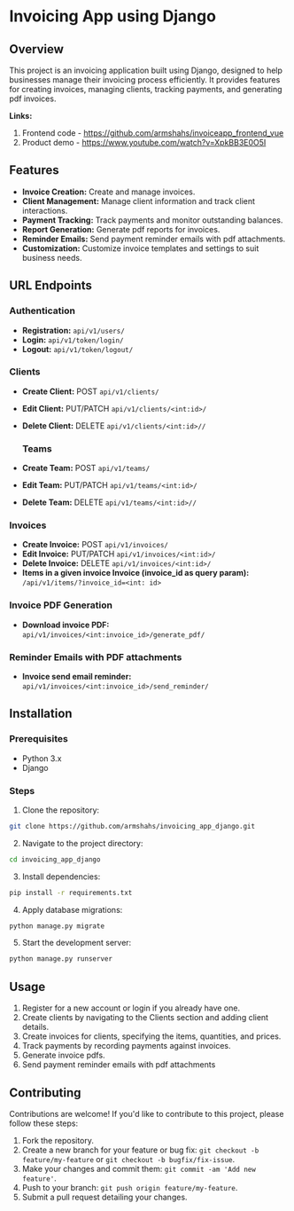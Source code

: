 # Invoicing App using Django


## Overview

This project is an invoicing application built using Django, designed to help businesses manage their invoicing process efficiently. It provides features for creating invoices, managing clients, tracking payments, and generating pdf invoices.

**Links:**
1. Frontend code - https://github.com/armshahs/invoiceapp_frontend_vue
2. Product demo - https://www.youtube.com/watch?v=XpkBB3E0O5I


## Features

- **Invoice Creation:** Create and manage invoices.
- **Client Management:** Manage client information and track client interactions.
- **Payment Tracking:** Track payments and monitor outstanding balances.
- **Report Generation:** Generate pdf reports for invoices.
- **Reminder Emails:** Send payment reminder emails with pdf attachments.
- **Customization:** Customize invoice templates and settings to suit business needs.


## URL Endpoints

### Authentication

- **Registration:** `api/v1/users/`
- **Login:** `api/v1/token/login/`
- **Logout:** `api/v1/token/logout/`

### Clients

- **Create Client:** POST `api/v1/clients/`
- **Edit Client:** PUT/PATCH `api/v1/clients/<int:id>/`
- **Delete Client:** DELETE `api/v1/clients/<int:id>//`

  ### Teams

- **Create Team:** POST `api/v1/teams/`
- **Edit Team:** PUT/PATCH `api/v1/teams/<int:id>/`
- **Delete Team:** DELETE `api/v1/teams/<int:id>//`

### Invoices

- **Create Invoice:** POST `api/v1/invoices/`
- **Edit Invoice:** PUT/PATCH `api/v1/invoices/<int:id>/`
- **Delete Invoice:** DELETE `api/v1/invoices/<int:id>/`
- **Items in a given invoice Invoice (invoice_id as query param):** `/api/v1/items/?invoice_id=<int: id>`

### Invoice PDF Generation

- **Download invoice PDF:**  `api/v1/invoices/<int:invoice_id>/generate_pdf/`

### Reminder Emails with PDF attachments

- **Invoice send email reminder:**  `api/v1/invoices/<int:invoice_id>/send_reminder/`


## Installation

### Prerequisites

- Python 3.x
- Django

### Steps

1. Clone the repository:

```bash
git clone https://github.com/armshahs/invoicing_app_django.git
```

2. Navigate to the project directory:

```bash
cd invoicing_app_django
```

3. Install dependencies:

```bash
pip install -r requirements.txt
```

4. Apply database migrations:

```bash
python manage.py migrate
```

5. Start the development server:

```bash
python manage.py runserver
```



## Usage

1. Register for a new account or login if you already have one.
2. Create clients by navigating to the Clients section and adding client details.
3. Create invoices for clients, specifying the items, quantities, and prices.
4. Track payments by recording payments against invoices.
5. Generate invoice pdfs.
6. Send payment reminder emails with pdf attachments

## Contributing

Contributions are welcome! If you'd like to contribute to this project, please follow these steps:

1. Fork the repository.
2. Create a new branch for your feature or bug fix: `git checkout -b feature/my-feature` or `git checkout -b bugfix/fix-issue`.
3. Make your changes and commit them: `git commit -am 'Add new feature'`.
4. Push to your branch: `git push origin feature/my-feature`.
5. Submit a pull request detailing your changes.
